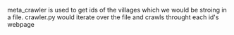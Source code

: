 meta_crawler is used to get ids of the villages which we would be stroing in a file. crawler.py would iterate over the file and crawls throught each id's webpage
